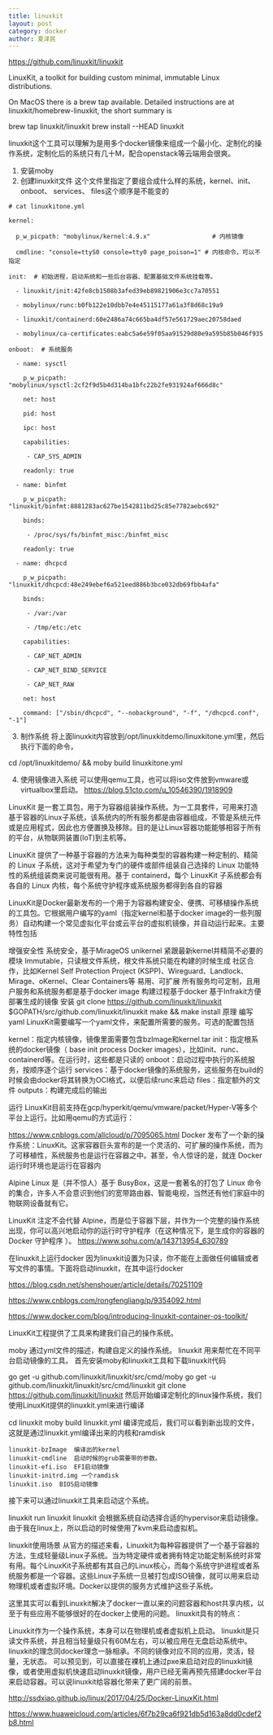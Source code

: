 ```yaml
---
title: linuxkit
layout: post
category: docker
author: 夏泽民
---
```

https://github.com/linuxkit/linuxkit

LinuxKit, a toolkit for building custom minimal, immutable Linux distributions.


On MacOS there is a brew tap available. Detailed instructions are at linuxkit/homebrew-linuxkit, the short summary is

brew tap linuxkit/linuxkit
brew install --HEAD linuxkit

linuxkit这个工具可以理解为是用多个docker镜像来组成一个最小化、定制化的操作系统，定制化后的系统只有几十M，配合openstack等云端用会很爽。
<!-- more -->
1. 安装moby
2. 创建linuxkit文件
这个文件里指定了要组合成什么样的系统，kernel、init、 onboot、 services、 files这个顺序是不能变的
```
# cat linuxkitone.yml

kernel:

  p_w_picpath: "mobylinux/kernel:4.9.x"                 # 内核镜像

  cmdline: "console=ttyS0 console=tty0 page_poison=1" # 内核命令，可以不指定

init:  # 初始进程，启动系统和一些后台容器、配置基础文件系统挂载等。

  - linuxkit/init:42fe8cb1508b3afed39eb89821906e3cc7a70551

  - mobylinux/runc:b0fb122e10dbb7e4e45115177a61a3f8d68c19a9

  - linuxkit/containerd:60e2486a74c665ba4df57e561729aec20758daed

  - mobylinux/ca-certificates:eabc5a6e59f05aa91529d80e9a595b85b046f935

onboot:  # 系统服务

  - name: sysctl

    p_w_picpath: "mobylinux/sysctl:2cf2f9d5b4d314ba1bfc22b2fe931924af666d8c"

    net: host

    pid: host

    ipc: host

    capabilities:

     - CAP_SYS_ADMIN

    readonly: true

  - name: binfmt

    p_w_picpath: "linuxkit/binfmt:8881283ac627be1542811bd25c85e7782aebc692"

    binds:

     - /proc/sys/fs/binfmt_misc:/binfmt_misc

    readonly: true

  - name: dhcpcd

    p_w_picpath: "linuxkit/dhcpcd:48e249ebef6a521eed886b3bce032db69fbb4afa"

    binds:

     - /var:/var

     - /tmp/etc:/etc

    capabilities:

     - CAP_NET_ADMIN

     - CAP_NET_BIND_SERVICE

     - CAP_NET_RAW

    net: host

    command: ["/sbin/dhcpcd", "--nobackground", "-f", "/dhcpcd.conf", "-1"]
```
3. 制作系统
将上面linuxkit内容放到/opt/linuxkitdemo/linuxkitone.yml里，然后执行下面的命令，

cd /opt/linuxkitdemo/ &&  moby build linuxkitone.yml

4. 使用镜像进入系统
可以使用qemu工具，也可以将iso文件放到vmware或virtualbox里启动。
https://blog.51cto.com/u_10546390/1918909

LinuxKit 是一套工具包，用于为容器组装操作系统。为一工具套件，可用来打造基于容器的Linux子系统，该系统内的所有服务都是由容器组成，不管是系统元件或是应用程式，因此也方便置换及移除。目的是让Linux容器功能能够相容于所有的平台，从物联网装置(IoT)到主机等。

LinuxKit 提供了一种基于容器的方法来为每种类型的容器构建一种定制的、精简的 Linux 子系统，这对于希望为专门的硬件或部件组装自己选择的 Linux 功能特性的系统组装商来说可能很有用。基于 containerd，每个 LinuxKit 子系统都会有各自的 Linux 内核，每个系统守护程序或系统服务都得到各自的容器

LinuxKit是Docker最新发布的一个用于为容器构建安全、便携、可移植操作系统的工具包。它根据用户编写的yaml（指定kernel和基于docker image的一些列服务）自动构建一个常见虚拟化平台或云平台的虚拟机镜像，并自动运行起来。主要特性包括

增强安全性
系统安全，基于MirageOS unikernel
紧跟最新kernel并精简不必要的模块
Immutable，只读根文件系统，根文件系统只能在构建的时候生成
社区合作，比如Kernel Self Protection Project (KSPP)、Wireguard、Landlock、Mirage、oKernel、Clear Containers等
易用、可扩展
所有服务均可定制，且用户服务和系统服务都是基于docker image
构建过程基于docker
基于Infrakit方便部署生成的镜像
安装
git clone https://github.com/linuxkit/linuxkit $GOPATH/src/github.com/linuxkit/linuxkit
make && make install
原理
编写yaml
LinuxKit需要编写一个yaml文件，来配置所需要的服务。可选的配置包括

kernel：指定内核镜像，镜像里面需要包含bzImage和kernel.tar
init：指定根系统的docker镜像（ base init process Docker images），比如init、runc、containerd等。在运行时，这些都是只读的
onboot：启动过程中执行的系统服务，按顺序逐个运行
services：基于docker镜像的系统服务，这些服务在build的时候会由docker将其转换为OCI格式，以便后续runc来启动
files：指定额外的文件
outputs：构建完成后的输出

运行
LinuxKit目前支持在gcp/hyperkit/qemu/vmware/packet/Hyper-V等多个平台上运行。比如用qemu的方式运行：


https://www.cnblogs.com/allcloud/p/7095065.html
 Docker 发布了一个新的操作系统：LinuxKit。这家容器巨头宣布的是一个灵活的、可扩展的操作系统，而为了可移植性，系统服务也是运行在容器之中。甚至，令人惊讶的是，就连 Docker 运行时环境也是运行在容器内
 
 Alpine Linux 是（并不惊人）基于 BusyBox，这是一套著名的打包了 Linux 命令的集合，许多人不会意识到他们的宽带路由器、智能电视，当然还有他们家庭中的物联网设备就有它。

LinuxKit 注定不会代替 Alpine，而是位于容器下层，并作为一个完整的操作系统出现，你可以高兴地启动你的运行时守护程序（在这种情况下，是生成你的容器的Docker 守护程序 ）。
https://www.sohu.com/a/143713954_630789

在linuxkit上运行docker
因为linuxkit设置为只读，你不能在上面做任何编辑或者写文件的事情。下面将启动linuxkit，在其中运行docker

https://blog.csdn.net/shenshouer/article/details/70251109

https://www.cnblogs.com/rongfengliang/p/9354092.html

https://www.docker.com/blog/introducing-linuxkit-container-os-toolkit/

LinuxKit工程提供了工具来构建我们自己的操作系统。

moby 通过yml文件的描述，构建自定义的操作系统。
linuxkit 用来帮忙在不同平台启动镜像的工具。
首先安装moby和linuxkit工具和下载linuxkit代码

go get -u github.com/linuxkit/linuxkit/src/cmd/moby
go get -u github.com/linuxkit/linuxkit/src/cmd/linuxkit
git clone https://github.com/linuxkit/linuxkit
然后开始编译定制化的linux操作系统，我们使用LinuxKit提供的linuxkit.yml来进行编译

cd linuxkit
moby build linuxkit.yml
编译完成后，我们可以看到新出现的文件，这就是通过linuxkit.yml编译出来的内核和ramdisk

	linuxkit-bzImage  编译出的kernel
	linuxkit-cmdline  启动时候的grub需要带的参数。
	linuxkit-efi.iso  EFI启动镜像
	linuxkit-initrd.img 一个ramdisk
	linuxkit.iso  BIOS启动镜像
接下来可以通过linuxkit工具来启动这个系统。

linuxkit run linuxkit
linuxkit 会根据系统自动选择合适的hypervisor来启动镜像。 由于我在linux上，所以启动的时候使用了kvm来启动虚拟机。

linuxkit使用场景
从官方的描述来看，Linuxkit为每种容器提供了一个基于容器的方法，生成轻量级Linux子系统。当为特定硬件或者拥有特定功能定制系统时非常有用。每个LinuxKit子系统都有其自己的Linux核心，而每个系统守护进程或者系统服务都是一个容器。这些Linux子系统一旦被打包成ISO镜像，就可以用来启动物理机或者虚拟环境。Docker以提供的服务方式维护这些子系统。

这里其实可以看到Linuxkit解决了docker一直以来的问题容器和host共享内核，以至于有些应用不能够很好的在docker上使用的问题。 linuxkit具有的特点：

Linuxkit作为一个操作系统，本身可以在物理机或者虚拟机上启动。
linuxkit是只读文件系统，并且相当轻量级只有60M左右，可以被应用在无盘启动系统中。
linuxkit的理念同docker理念一脉相承。不同的镜像对应不同的应用，灵活，轻量，无状态。
可以预见到，可以直接在裸机上通过pxe来启动对应的linuxkit镜像，或者使用虚拟机快速启动linuxkit镜像，用户已经无需再预先搭建docker平台来启动容器。可以说linuxkit给容器化带来了更广阔的前景。

http://ssdxiao.github.io/linux/2017/04/25/Docker-LinuxKit.html

https://www.huaweicloud.com/articles/6f7b29ca6f921db5d163a8dd0cdef2b8.html




